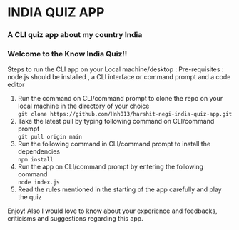 # INDIA QUIZ APP
### A CLI quiz app about my country India
### Welcome to the Know India Quiz!!

Steps to run the CLI app on your Local machine/desktop : 
Pre-requisites : node.js should be installed , a CLI interface or command prompt and a code editor

1. Run the command on CLI/command prompt to clone the repo on your local machine in the directory of your choice  
     `git clone https://github.com/Hnh013/harshit-negi-india-quiz-app.git`
2. Take the latest pull by typing following command on CLI/command prompt  
     `git pull origin main`
3. Run the following command in CLI/command prompt to install the dependencies   
     `npm install`
4. Run the app on CLI/command prompt by entering the following command  
     `node index.js`
5. Read the rules mentioned in the starting of the app carefully and play the quiz  

  Enjoy!
  Also I would love to know about your experience and feedbacks, criticisms and suggestions regarding this app.

